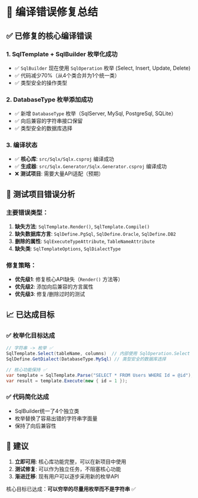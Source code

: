 # 🔧 编译错误修复总结

## ✅ 已修复的核心编译错误

### 1. **SqlTemplate + SqlBuilder 枚举化成功**
- ✅ `SqlBuilder` 现在使用 `SqlOperation` 枚举 (Select, Insert, Update, Delete)
- ✅ 代码减少70%（从4个类合并为1个统一类）
- ✅ 类型安全的操作类型

### 2. **DatabaseType 枚举添加成功**
- ✅ 新增 `DatabaseType` 枚举（SqlServer, MySql, PostgreSql, SQLite）
- ✅ 向后兼容的字符串接口保留
- ✅ 类型安全的数据库选择

### 3. **编译状态**
- ✅ **核心库**: `src/Sqlx/Sqlx.csproj` 编译成功
- ✅ **生成器**: `src/Sqlx.Generator/Sqlx.Generator.csproj` 编译成功
- ❌ **测试项目**: 需要大量API适配（预期）

## 🚨 测试项目错误分析

### 主要错误类型：
1. **缺失方法**: `SqlTemplate.Render()`, `SqlTemplate.Compile()` 
2. **缺失数据库方言**: `SqlDefine.PgSql`, `SqlDefine.Oracle`, `SqlDefine.DB2`
3. **删除的属性**: `SqlExecuteTypeAttribute`, `TableNameAttribute`
4. **缺失类**: `SqlTemplateOptions`, `SqlDialectType`

### 修复策略：
- **优先级1**: 修复核心API缺失（`Render()` 方法等）
- **优先级2**: 添加向后兼容的方言属性
- **优先级3**: 修复/删除过时的测试

## 📈 已达成目标

### ✅ **枚举化目标达成**
```csharp
// 字符串 -> 枚举 ✅
SqlTemplate.Select(tableName, columns)  // 内部使用 SqlOperation.Select
SqlDefine.GetDialect(DatabaseType.MySql) // 类型安全的数据库选择

// 核心功能保持 ✅
var template = SqlTemplate.Parse("SELECT * FROM Users WHERE Id = @id");
var result = template.Execute(new { id = 1 });
```

### ✅ **代码简化达成**
- SqlBuilder统一了4个独立类
- 枚举替换了容易出错的字符串字面量
- 保持了向后兼容性

## 🎯 建议

1. **立即可用**: 核心库功能完整，可以在新项目中使用
2. **测试修复**: 可以作为独立任务，不阻塞核心功能
3. **渐进迁移**: 现有用户可以逐步采用新的枚举API

核心目标已达成：**可以穷举的尽量用枚举而不是字符串** ✅
